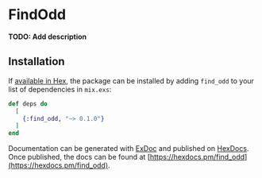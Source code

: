 # FindOdd

**TODO: Add description**

## Installation

If [available in Hex](https://hex.pm/docs/publish), the package can be installed
by adding `find_odd` to your list of dependencies in `mix.exs`:

```elixir
def deps do
  [
    {:find_odd, "~> 0.1.0"}
  ]
end
```

Documentation can be generated with [ExDoc](https://github.com/elixir-lang/ex_doc)
and published on [HexDocs](https://hexdocs.pm). Once published, the docs can
be found at [https://hexdocs.pm/find_odd](https://hexdocs.pm/find_odd).

